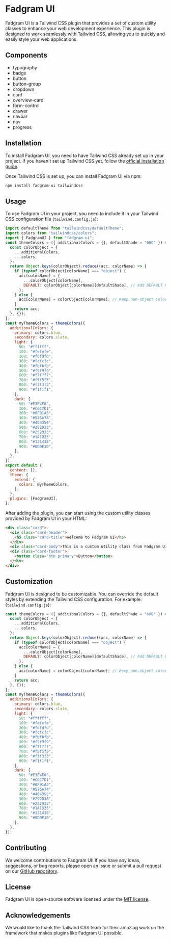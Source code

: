 # Fadgram UI

Fadgram UI is a Tailwind CSS plugin that provides a set of custom utility classes to enhance your web development experience. This plugin is designed to work seamlessly with Tailwind CSS, allowing you to quickly and easily style your web applications.

## Components

- typography
- badge
- button
- button-group
- dropdown
- card
- overview-card
- form-control
- drawer
- navbar
- nav
- progress

## Installation

To install Fadgram UI, you need to have Tailwind CSS already set up in your project. If you haven't set up Tailwind CSS yet, follow the [official installation guide](https://tailwindcss.com/docs/installation).

Once Tailwind CSS is set up, you can install Fadgram UI via npm:

```bash
npm install fadgram-ui tailwindcss
```

## Usage

To use Fadgram UI in your project, you need to include it in your Tailwind CSS configuration file (`tailwind.config.js`):

```javascript
import defaultTheme from "tailwindcss/defaultTheme";
import colors from "tailwindcss/colors";
import { FadgramUI } from "fadgram-ui";
const themeColors = ({ additionalColors = {}, defaultShade = "600" }) => {
  const colorObject = {
    ...additionalColors,
    ...colors,
  };
  return Object.keys(colorObject).reduce((acc, colorName) => {
    if (typeof colorObject[colorName] === "object") {
      acc[colorName] = {
        ...colorObject[colorName],
        DEFAULT: colorObject[colorName][defaultShade], // Add DEFAULT key
      };
    } else {
      acc[colorName] = colorObject[colorName]; // Keep non-object colors as-is
    }
    return acc;
  }, {});
};
const myThemeColors = themeColors({
  additionalColors: {
    primary: colors.blue,
    secondary: colors.slate,
    light: {
      50: "#ffffff",
      100: "#fefefe",
      200: "#fdfdfd",
      300: "#fcfcfc",
      400: "#fbfbfb",
      500: "#f9f9f9",
      600: "#f7f7f7",
      700: "#f5f5f5",
      800: "#f3f3f3",
      900: "#f1f1f1",
    },
    dark: {
      50: "#E3E4E8",
      100: "#C6C7D1",
      200: "#8F91A3",
      300: "#575A74",
      400: "#404356",
      500: "#292D38",
      600: "#252933",
      700: "#1A1D25",
      800: "#131418",
      900: "#0D0E10",
    },
  },
});
export default {
  content: [],
  theme: {
    extend: {
      colors: myThemeColors,
    },
  },
  plugins: [FadgramUI],
};
```

After adding the plugin, you can start using the custom utility classes provided by Fadgram UI in your HTML:

```html
<div class="card">
  <div class="card-header">
    <h5 class="card-title">Welcome to Fadgram UI</h5>
  </div>
  <div class="card-body">This is a custom utility class from Fadgram UI.</div>
  <div class="card-footer">
    <button class="btn primary">Button</button>
  </div>
</div>
```

## Customization

Fadgram UI is designed to be customizable. You can override the default styles by extending the Tailwind CSS configuration. For example:
(`tailwind.config.js`):

```javascript
const themeColors = ({ additionalColors = {}, defaultShade = "600" }) => {
  const colorObject = {
    ...additionalColors,
    ...colors,
  };
  return Object.keys(colorObject).reduce((acc, colorName) => {
    if (typeof colorObject[colorName] === "object") {
      acc[colorName] = {
        ...colorObject[colorName],
        DEFAULT: colorObject[colorName][defaultShade], // Add DEFAULT key
      };
    } else {
      acc[colorName] = colorObject[colorName]; // Keep non-object colors as-is
    }
    return acc;
  }, {});
};
const myThemeColors = themeColors({
  additionalColors: {
    primary: colors.blue,
    secondary: colors.slate,
    light: {
      50: "#ffffff",
      100: "#fefefe",
      200: "#fdfdfd",
      300: "#fcfcfc",
      400: "#fbfbfb",
      500: "#f9f9f9",
      600: "#f7f7f7",
      700: "#f5f5f5",
      800: "#f3f3f3",
      900: "#f1f1f1",
    },
    dark: {
      50: "#E3E4E8",
      100: "#C6C7D1",
      200: "#8F91A3",
      300: "#575A74",
      400: "#404356",
      500: "#292D38",
      600: "#252933",
      700: "#1A1D25",
      800: "#131418",
      900: "#0D0E10",
    },
  },
});
```

## Contributing

We welcome contributions to Fadgram UI! If you have any ideas, suggestions, or bug reports, please open an issue or submit a pull request on our [GitHub repository](https://github.com/yourusername/fadgram-ui).

## License

Fadgram UI is open-source software licensed under the [MIT license](LICENSE).

## Acknowledgements

We would like to thank the Tailwind CSS team for their amazing work on the framework that makes plugins like Fadgram UI possible.
